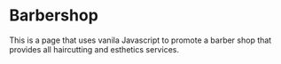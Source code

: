 # Barbershop
This is a page that uses vanila Javascript to promote a barber shop that provides all haircutting and esthetics services.

